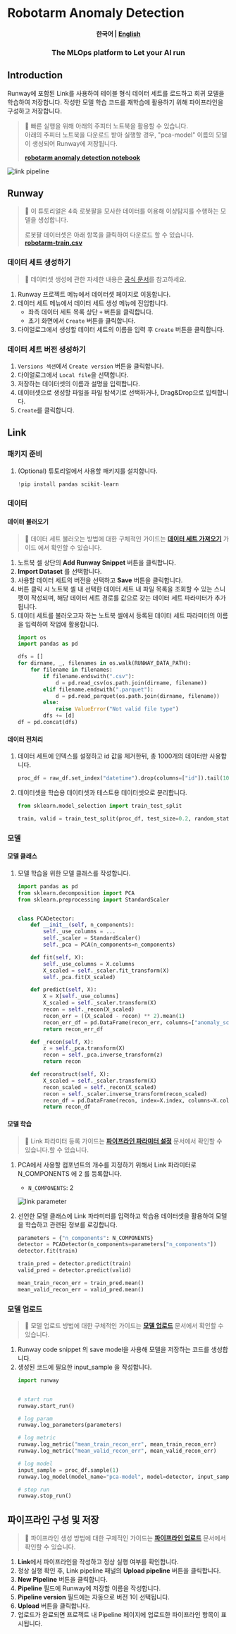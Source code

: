 # Robotarm Anomaly Detection

<h4 align="center">
    <p>
        <b>한국어</b> |
        <a href="README_en.md">English</a>
    <p>
</h4>

<h3 align="center">
    <p>The MLOps platform to Let your AI run</p>
</h3>

## Introduction

Runway에 포함된 Link를 사용하여 테이블 형식 데이터 세트를 로드하고 회귀 모델을 학습하여 저장합니다. 작성한 모델 학습 코드를 재학습에 활용하기 위해 파이프라인을 구성하고 저장합니다.

> 📘 빠른 실행을 위해 아래의 주피터 노트북을 활용할 수 있습니다.  
> 아래의 주피터 노트북을 다운로드 받아 실행할 경우, "pca-model" 이름의 모델이 생성되어 Runway에 저장됩니다.
>
> **[robotarm anomaly detection notebook](https://drive.google.com/uc?export=download&id=10d2Hc4lYx0WOuEvLOkqNTQMpDezbzVzw)**

![link pipeline](../../assets/robotarm_anomaly_detection/link_pipeline.png)

## Runway

> 📘 이 튜토리얼은 4축 로봇팔을 모사한 데이터를 이용해 이상탐지를 수행하는 모델을 생성합니다.
>
> 로봇팔 데이터셋은 아래 항목을 클릭하여 다운로드 할 수 있습니다.  
> **[robotarm-train.csv](https://drive.google.com/uc?export=download&id=1Ks8SUVBQawiKW0q0zQT1sc9um618cdEE)**

### 데이터 세트 생성하기

> 📘 데이터셋 생성에 관한 자세한 내용은 [공식 문서](https://docs.live.mrxrunway.ai/Guide/ml_development/datasets/dataset-runway/)를 참고하세요.

1. Runway 프로젝트 메뉴에서 데이터셋 페이지로 이동합니다.
2. 데이터 세트 메뉴에서 데이터 세트 생성 메뉴에 진입합니다. 
    - 좌측 데이터 세트 목록 상단 `+` 버튼을 클릭합니다.
    - 초기 화면에서 `Create` 버튼을 클릭합니다.
3. 다이얼로그에서 생성할 데이터 세트의 이름을 입력 후 `Create` 버튼을 클릭합니다.

### 데이터 세트 버전 생성하기

1. `Versions 섹션`에서  `Create version` 버튼을 클릭합니다. 
2. 다이얼로그에서 `Local file`을 선택합니다.
3. 저장하는 데이터셋의 이름과 설명을 입력합니다.
4. 데이터셋으로 생성할 파일을 파일 탐색기로 선택하거나, Drag&Drop으로 입력합니다.
5. `Create`를 클릭합니다.

## Link

### 패키지 준비

1. (Optional) 튜토리얼에서 사용할 패키지를 설치합니다.
    ```python
    !pip install pandas scikit-learn
    ```

### 데이터

#### 데이터 불러오기

> 📘 데이터 세트 불러오는 방법에 대한 구체적인 가이드는 **[데이터 세트 가져오기](https://docs.live.mrxrunway.ai/Guide/ml_development/dev_instances/%EB%8D%B0%EC%9D%B4%ED%84%B0_%EC%84%B8%ED%8A%B8_%EA%B0%80%EC%A0%B8%EC%98%A4%EA%B8%B0/)** 가이드 에서 확인할 수 있습니다.


1. 노트북 셀 상단의 **Add Runway Snippet** 버튼을 클릭합니다.
2. **Import Dataset** 를 선택합니다. 
3. 사용할 데이터 세트의 버전을 선택하고 **Save** 버튼을 클릭합니다.
4. 버튼 클릭 시 노트북 셀 내 선택한 데이터 세트 내 파일 목록을 조회할 수 있는 스니펫이 작성되며, 해당 데이터 세트 경로를 값으로 갖는 데이터 세트 파라미터가 추가됩니다.  
5. 데이터 세트를 불러오고자 하는 노트북 셀에서 등록된 데이터 세트 파라미터의 이름을 입력하여 작업에 활용합니다.
    ```python
    import os
    import pandas as pd

    dfs = []
    for dirname, _, filenames in os.walk(RUNWAY_DATA_PATH):
        for filename in filenames:
            if filename.endswith(".csv"):
                d = pd.read_csv(os.path.join(dirname, filename))
            elif filename.endswith(".parquet"):
                d = pd.read_parquet(os.path.join(dirname, filename))
            else:
                raise ValueError("Not valid file type")
            dfs += [d]
    df = pd.concat(dfs)
    ```

#### 데이터 전처리

1. 데이터 세트에 인덱스를 설정하고 id 값을 제거한뒤, 총 1000개의 데이터만 사용합니다.

    ```python
    proc_df = raw_df.set_index("datetime").drop(columns=["id"]).tail(1000)
    ```

2. 데이터셋을 학습용 데이터셋과 테스트용 데이터셋으로 분리합니다.

    ```python
    from sklearn.model_selection import train_test_split

    train, valid = train_test_split(proc_df, test_size=0.2, random_state=2024)
    ```

### 모델

#### 모델 클래스

1. 모델 학습을 위한 모델 클래스를 작성합니다.

    ```python
    import pandas as pd
    from sklearn.decomposition import PCA
    from sklearn.preprocessing import StandardScaler


    class PCADetector:
        def __init__(self, n_components):
            self._use_columns = ...
            self._scaler = StandardScaler()
            self._pca = PCA(n_components=n_components)

        def fit(self, X):
            self._use_columns = X.columns
            X_scaled = self._scaler.fit_transform(X)
            self._pca.fit(X_scaled)

        def predict(self, X):
            X = X[self._use_columns]
            X_scaled = self._scaler.transform(X)
            recon = self._recon(X_scaled)
            recon_err = ((X_scaled - recon) ** 2).mean(1)
            recon_err_df = pd.DataFrame(recon_err, columns=["anomaly_score"], index=X.index)
            return recon_err_df

        def _recon(self, X):
            z = self._pca.transform(X)
            recon = self._pca.inverse_transform(z)
            return recon

        def reconstruct(self, X):
            X_scaled = self._scaler.transform(X)
            recon_scaled = self._recon(X_scaled)
            recon = self._scaler.inverse_transform(recon_scaled)
            recon_df = pd.DataFrame(recon, index=X.index, columns=X.columns)
            return recon_df
    ```

#### 모델 학습

> 📘 Link 파라미터 등록 가이드는 **[파이프라인 파라미터 설정](https://docs.live.mrxrunway.ai/Guide/ml_development/dev_instances/%ED%8C%8C%EC%9D%B4%ED%94%84%EB%9D%BC%EC%9D%B8_%ED%8C%8C%EB%9D%BC%EB%AF%B8%ED%84%B0_%EC%84%A4%EC%A0%95/)** 문서에서 확인할 수 있습니다.할 수 있습니다.

1. PCA에서 사용할 컴포넌트의 개수를 지정하기 위해서 Link 파라미터로 N_COMPONENTS 에 2 를 등록합니다.

    - `N_COMPONENTS`: 2

    ![link parameter](../../assets/robotarm_anomaly_detection/link_parameter.png)

2. 선언한 모델 클래스에 Link 파라미터를 입력하고 학습용 데이터셋을 활용하여 모델을 학습하고 관련된 정보를 로깅합니다.

    ```python
    parameters = {"n_components": N_COMPONENTS}
    detector = PCADetector(n_components=parameters["n_components"])
    detector.fit(train)

    train_pred = detector.predict(train)
    valid_pred = detector.predict(valid)

    mean_train_recon_err = train_pred.mean()
    mean_valid_recon_err = valid_pred.mean()
    ```

### 모델 업로드

> 📘 모델 업로드 방법에 대한 구체적인 가이드는 **[모델 업로드](https://docs.live.mrxrunway.ai/Guide/ml_development/dev_instances/%EB%AA%A8%EB%8D%B8_%EC%97%85%EB%A1%9C%EB%93%9C/)** 문서에서 확인할 수 있습니다.

1. Runway code snippet 의 save model을 사용해 모델을 저장하는 코드를 생성합니다.
2. 생성된 코드에 필요한 input_sample 을 작성합니다.
    ```python
    import runway


    # start run
    runway.start_run()

    # log param
    runway.log_parameters(parameters)

    # log metric
    runway.log_metric("mean_train_recon_err", mean_train_recon_err)
    runway.log_metric("mean_valid_recon_err", mean_valid_recon_err)

    # log model
    input_sample = proc_df.sample(1)
    runway.log_model(model_name="pca-model", model=detector, input_samples={"predict": input_sample})

    # stop run
    runway.stop_run()
    ```

## 파이프라인 구성 및 저장

> 📘 파이프라인 생성 방법에 대한 구체적인 가이드는 **[파이프라인 업로드](https://docs.live.mrxrunway.ai/Guide/ml_development/dev_instances/%ED%8C%8C%EC%9D%B4%ED%94%84%EB%9D%BC%EC%9D%B8_%EC%97%85%EB%A1%9C%EB%93%9C/)** 문서에서 확인할 수 있습니다.

1. **Link**에서 파이프라인을 작성하고 정상 실행 여부를 확인합니다.
2. 정상 실행 확인 후, Link pipeline 패널의 **Upload pipeline** 버튼을 클릭합니다.
3. **New Pipeline** 버튼을 클릭합니다.
4. **Pipeline** 필드에 Runway에 저장할 이름을 작성합니다.
5. **Pipeline version** 필드에는 자동으로 버전 1이 선택됩니다.
6. **Upload** 버튼을 클릭합니다.
7. 업로드가 완료되면 프로젝트 내 Pipeline 페이지에 업로드한 파이프라인 항목이 표시됩니다.

